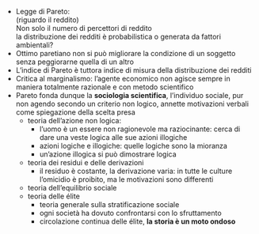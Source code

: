 - Legge di Pareto:   
(riguardo il reddito)   
Non solo il numero di percettori di reddito   
la distribuzione dei redditi è probabilistica o generata da fattori ambientali?
- Ottimo paretiano
	non si può migliorare la condizione di un soggetto senza peggiorarne quella di un altro
- L’indice di Pareto è tuttora indice di misura della distribuzione dei redditi
- Critica al marginalismo: l’agente economico non agisce sempre in maniera totalmente razionale e con metodo scientifico
- Pareto fonda dunque la **sociologia scientifica**, l’individuo sociale, pur non agendo secondo un criterio non logico, annette motivazioni verbali come spiegazione della scelta presa
	- teoria dell’azione non logica:
		- l’uomo è un essere non ragionevole ma raziocinante: cerca di dare una veste logica alle sue azioni illogiche
		- azioni logiche e illogiche: quelle logiche sono la mioranza
		- un’azione illogica si può dimostrare logica
	- teoria dei residui e delle derivazioni
		- il residuo è costante, la derivazione varia: in tutte le culture l’omicidio è proibito, ma le motivazioni sono differenti
	- teoria dell’equilibrio sociale
	- teoria delle élite
		- teoria generale sulla stratificazione sociale
		- ogni società ha dovuto confrontarsi con lo sfruttamento
		- circolazione continua delle élite, **la storia è un moto ondoso**